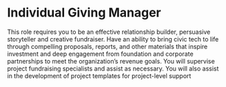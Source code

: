 # Individual Giving Manager
This role requires you to be an effective relationship builder, persuasive storyteller and creative fundraiser. Have an ability to bring civic tech to life through compelling proposals, reports, and other materials that inspire investment and deep engagement from foundation and corporate partnerships to meet the organization’s revenue goals. You will supervise project fundraising specialists and assist as necessary. You will also assist in the development of project templates for project-level support
